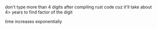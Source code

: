 don't type more than 4 digits after compiling rust code cuz it'll take about 4> years to find factor of the digit


time increases exponentially
